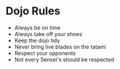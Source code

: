 Dojo Rules
==========
* Always be on time
* Always take off your shoes
* Keep the dojo tidy
* Never bring live blades on the tatami
* Respect your opponents
* Not every Sensei's should be respected
